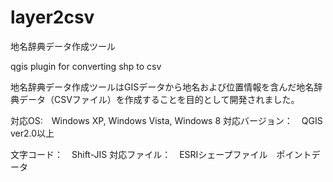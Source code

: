 layer2csv
=========

地名辞典データ作成ツール

qgis plugin for converting shp to csv

地名辞典データ作成ツールはGISデータから地名および位置情報を含んだ地名辞典データ（CSVファイル）を作成することを目的として開発されました。

対応OS:　Windows XP, Windows Vista, Windows 8
対応バージョン：　QGIS ver2.0以上

文字コード：　Shift-JIS
対応ファイル：　ESRIシェープファイル　ポイントデータ
